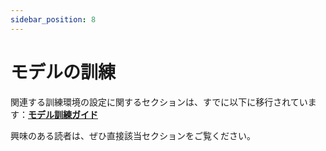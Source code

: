 ```yaml
---
sidebar_position: 8
---
```


# モデルの訓練

関連する訓練環境の設定に関するセクションは、すでに以下に移行されています：[**モデル訓練ガイド**](../model-training-guide/index.md)

興味のある読者は、ぜひ直接該当セクションをご覧ください。
